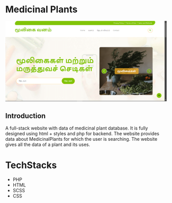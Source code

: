# Medicinal Plants
![Banner](https://raw.githubusercontent.com/Navin82005/MedicinalPlants/main/output/landing-page.png)
## Introduction

A full-stack website with data of medicinal plant database. It is fully designed using html + styles and php for backend.
The website provides data about MedicinalPlants for which the user is searching. The website gives all the data of a plant and its uses.

# TechStacks
 - PHP
 - HTML
 - SCSS
 - CSS

